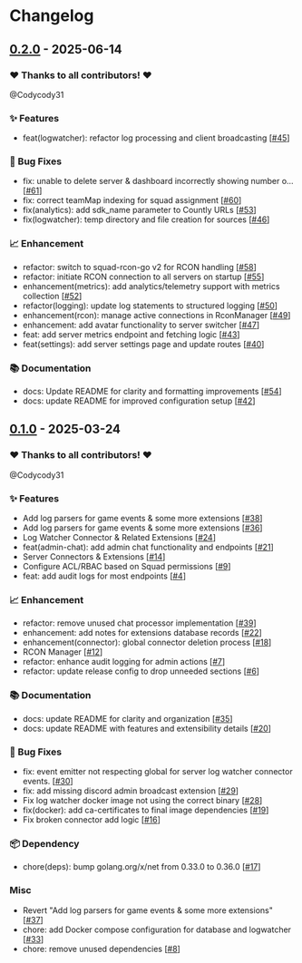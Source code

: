 # Changelog

## [0.2.0](https://github.com/Codycody31/squad-aegis/releases/tag/0.2.0) - 2025-06-14

### ❤️ Thanks to all contributors! ❤️

@Codycody31

### ✨ Features

- feat(logwatcher): refactor log processing and client broadcasting [[#45](https://github.com/Codycody31/squad-aegis/pull/45)]

### 🐛 Bug Fixes

- fix: unable to delete server & dashboard incorrectly showing number o… [[#61](https://github.com/Codycody31/squad-aegis/pull/61)]
- fix: correct teamMap indexing for squad assignment [[#60](https://github.com/Codycody31/squad-aegis/pull/60)]
- fix(analytics): add sdk_name parameter to Countly URLs [[#53](https://github.com/Codycody31/squad-aegis/pull/53)]
- fix(logwatcher): temp directory and file creation for sources [[#46](https://github.com/Codycody31/squad-aegis/pull/46)]

### 📈 Enhancement

- refactor: switch to squad-rcon-go v2 for RCON handling [[#58](https://github.com/Codycody31/squad-aegis/pull/58)]
- refactor: initiate RCON connection to all servers on startup [[#55](https://github.com/Codycody31/squad-aegis/pull/55)]
- enhancement(metrics): add analytics/telemetry support with metrics collection [[#52](https://github.com/Codycody31/squad-aegis/pull/52)]
- refactor(logging): update log statements to structured logging [[#50](https://github.com/Codycody31/squad-aegis/pull/50)]
- enhancement(rcon): manage active connections in RconManager [[#49](https://github.com/Codycody31/squad-aegis/pull/49)]
- enhancement: add avatar functionality to server switcher [[#47](https://github.com/Codycody31/squad-aegis/pull/47)]
- feat: add server metrics endpoint and fetching logic [[#43](https://github.com/Codycody31/squad-aegis/pull/43)]
- feat(settings): add server settings page and update routes [[#40](https://github.com/Codycody31/squad-aegis/pull/40)]

### 📚 Documentation

- docs: Update README for clarity and formatting improvements [[#54](https://github.com/Codycody31/squad-aegis/pull/54)]
- docs: update README for improved configuration setup [[#42](https://github.com/Codycody31/squad-aegis/pull/42)]

## [0.1.0](https://github.com/Codycody31/squad-aegis/releases/tag/0.1.0) - 2025-03-24

### ❤️ Thanks to all contributors! ❤️

@Codycody31

### ✨ Features

- Add log parsers for game events & some more extensions [[#38](https://github.com/Codycody31/squad-aegis/pull/38)]
- Add log parsers for game events & some more extensions [[#36](https://github.com/Codycody31/squad-aegis/pull/36)]
- Log Watcher Connector & Related Extensions [[#24](https://github.com/Codycody31/squad-aegis/pull/24)]
- feat(admin-chat): add admin chat functionality and endpoints [[#21](https://github.com/Codycody31/squad-aegis/pull/21)]
- Server Connectors & Extensions [[#14](https://github.com/Codycody31/squad-aegis/pull/14)]
- Configure ACL/RBAC based on Squad permissions [[#9](https://github.com/Codycody31/squad-aegis/pull/9)]
- feat: add audit logs for most endpoints [[#4](https://github.com/Codycody31/squad-aegis/pull/4)]

### 📈 Enhancement

- refactor: remove unused chat processor implementation [[#39](https://github.com/Codycody31/squad-aegis/pull/39)]
- enhancement: add notes for extensions database records [[#22](https://github.com/Codycody31/squad-aegis/pull/22)]
- enhancement(connector): global connector deletion process [[#18](https://github.com/Codycody31/squad-aegis/pull/18)]
- RCON Manager [[#12](https://github.com/Codycody31/squad-aegis/pull/12)]
- refactor: enhance audit logging for admin actions [[#7](https://github.com/Codycody31/squad-aegis/pull/7)]
- refactor: update release config to drop unneeded sections [[#6](https://github.com/Codycody31/squad-aegis/pull/6)]

### 📚 Documentation

- docs: update README for clarity and organization [[#35](https://github.com/Codycody31/squad-aegis/pull/35)]
- docs: update README with features and extensibility details [[#20](https://github.com/Codycody31/squad-aegis/pull/20)]

### 🐛 Bug Fixes

- fix: event emitter not respecting global for server log watcher connector events. [[#30](https://github.com/Codycody31/squad-aegis/pull/30)]
- fix: add missing discord admin broadcast extension [[#29](https://github.com/Codycody31/squad-aegis/pull/29)]
- Fix log watcher docker image not using the correct binary [[#28](https://github.com/Codycody31/squad-aegis/pull/28)]
- fix(docker): add ca-certificates to final image dependencies [[#19](https://github.com/Codycody31/squad-aegis/pull/19)]
- Fix broken connector add logic [[#16](https://github.com/Codycody31/squad-aegis/pull/16)]

### 📦️ Dependency

- chore(deps): bump golang.org/x/net from 0.33.0 to 0.36.0 [[#17](https://github.com/Codycody31/squad-aegis/pull/17)]

### Misc

- Revert "Add log parsers for game events & some more extensions" [[#37](https://github.com/Codycody31/squad-aegis/pull/37)]
- chore: add Docker compose configuration for database and logwatcher [[#33](https://github.com/Codycody31/squad-aegis/pull/33)]
- chore: remove unused dependencies [[#8](https://github.com/Codycody31/squad-aegis/pull/8)]
